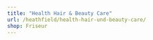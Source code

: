 ```yaml
---
title: "Health Hair & Beauty Care"
url: /heathfield/health-hair-und-beauty-care/
shop: Friseur
---
```

